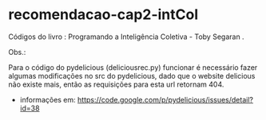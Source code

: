 # recomendacao-cap2-intCol
Códigos do livro : Programando a Inteligência Coletiva - Toby Segaran .

Obs.:

Para o código do pydelicious (deliciousrec.py) funcionar é necessário fazer algumas modificações no src do pydelicious, 
dado que o website delicious não existe mais, então as requisições para esta url retornam 404.

+ informações em: https://code.google.com/p/pydelicious/issues/detail?id=38
